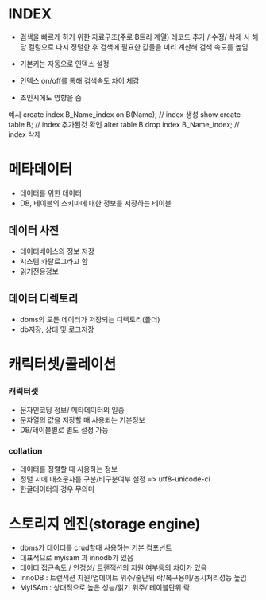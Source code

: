 # INDEX
- 검색을 빠르게 하기 위한 자료구조(주로 B트리 계열)
  레코드 추가 / 수정/ 삭제 시 해당 컬럼으로 다시 정렬한 후 검색에 필요한 값들을 미리 계산해 검색 속도를 높임
  
- 기본키는 자동으로 인덱스 설정
- 인덱스 on/off를 통해 검색속도 차이 체감
- 조인시에도 영향을 줌

예시 
create index B_Name_index on B(Name); // index 생성
show create table B; // index 추가된것 확인
alter table B drop index B_Name_index; // index 삭제

# 메타데이터
- 데이터를 위한 데이터
- DB, 테이블의 스키마에 대한 정보를 저장하는 테이블

## 데이터 사전 
- 데이터베이스의 정보 저장
- 시스템 카탈로그라고 함
- 읽기전용정보

## 데이터 디렉토리
- dbms의 모든 데이터가 저장되는 디렉토리(폴더)
- db저장, 상태 및 로그저장

# 캐릭터셋/콜레이션

### 캐릭터셋

- 문자인코딩 정보/ 메타데이터의 일종
- 문자열의 값을 저장할 때 사용되는 기본정보
- DB/테이블별로 별도 설정 가능

### collation
- 데이터를 정렬할 때 사용하는 정보
- 정렬 시에 대소문자를 구분/비구분여부 설정 => utf8-unicode-ci
- 한글데이터의 경우 무의미

# 스토리지 엔진(storage engine)
- dbms가 데이터를 crud할때 사용하는 기본 컴포넌트
- 대표적으로 myisam 과 innodb가 있음
- 데이터 접근속도 / 안정성/ 트랜잭션의 지원 여부등의 차이가 있음
- InnoDB : 트랜잭션 지원/업데이트 위주/줄단위 락/복구용이/동시처리성능 높임
- MyISAm : 상대적으로 높은 성능/읽기 위주/ 테이블단위 락


